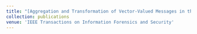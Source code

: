 ```yaml
---
title: "[Aggregation and Transformation of Vector-Valued Messages in the Shuffle Model of Differential Privacy](https://ieeexplore.ieee.org/document/9696239) [Download PDF](/files/TIFS3147643.pdf)"
collection: publications
venue: 'IEEE Transactions on Information Forensics and Security'
---
```

